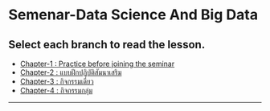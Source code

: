 # Semenar-Data Science And Big Data

## Select each branch to read the lesson.

* [Chapter-1 : Practice before joining the seminar](https://github.com/KOPE-Solution/Semenar-DataScienceAndBigData/tree/chapter-1)
* [Chapter-2 : แบบฝึกปฏิบัติสัมนาเสริม](https://github.com/KOPE-Solution/Semenar-DataScienceAndBigData/tree/chapter-2)
* [Chapter-3 : กิจกรรมเดี่ยว](https://github.com/KOPE-Solution/Semenar-DataScienceAndBigData/tree/chapter-3)
* [Chapter-4 : กิจกรรมกลุ่ม](https://github.com/KOPE-Solution/Semenar-DataScienceAndBigData/tree/chapter-4)

---